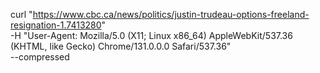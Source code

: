 curl "https://www.cbc.ca/news/politics/justin-trudeau-options-freeland-resignation-1.7413280" \
  -H "User-Agent: Mozilla/5.0 (X11; Linux x86_64) AppleWebKit/537.36 (KHTML, like Gecko) Chrome/131.0.0.0 Safari/537.36" \
  --compressed

